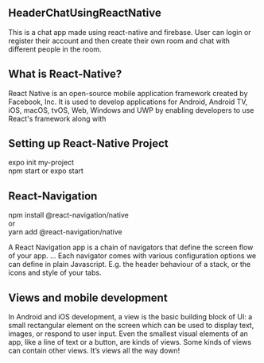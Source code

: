 ## HeaderChatUsingReactNative
This is a chat app made using react-native and firebase. User can login or register their account and then create their own room and chat with different people in the room.

## What is React-Native?
React Native is an open-source mobile application framework created by Facebook, Inc. It is used to develop applications for Android, Android TV, iOS, macOS, tvOS, Web, Windows and UWP by enabling developers to use React's framework along with

## Setting up React-Native Project
expo init my-project <br>
npm start or expo start

## React-Navigation
npm install @react-navigation/native <br>
              or<br>
yarn add @react-navigation/native

A React Navigation app is a chain of navigators that define the screen flow of your app. ... Each navigator comes with various configuration options we can define in plain Javascript. E.g. the header behaviour of a stack, or the icons and style of your tabs.

## Views and mobile development
In Android and iOS development, a view is the basic building block of UI: a small rectangular element on the screen which can be used to display text, images, or respond to user input. Even the smallest visual elements of an app, like a line of text or a button, are kinds of views. Some kinds of views can contain other views. It’s views all the way down!

